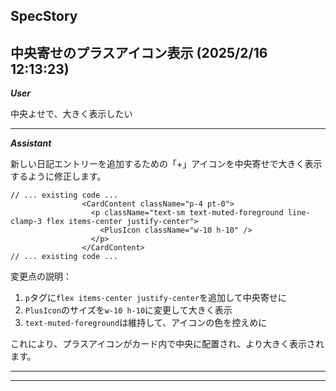 ## SpecStory

## 中央寄せのプラスアイコン表示 (2025/2/16 12:13:23)

_**User**_

中央よせで、大きく表示したい

---

_**Assistant**_

新しい日記エントリーを追加するための「+」アイコンを中央寄せで大きく表示するように修正します。

```typescript:src/components/DiaryHistory.tsx
// ... existing code ...
                <CardContent className="p-4 pt-0">
                  <p className="text-sm text-muted-foreground line-clamp-3 flex items-center justify-center">
                    <PlusIcon className="w-10 h-10" />
                  </p>
                </CardContent>
// ... existing code ...
```

変更点の説明：
1. `p`タグに`flex items-center justify-center`を追加して中央寄せに
2. `PlusIcon`のサイズを`w-10 h-10`に変更して大きく表示
3. `text-muted-foreground`は維持して、アイコンの色を控えめに

これにより、プラスアイコンがカード内で中央に配置され、より大きく表示されます。

---



---

